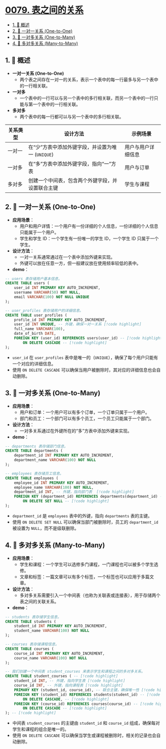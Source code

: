 # [0079. 表之间的关系](https://github.com/Tdahuyou/TNotes.nodejs/tree/main/notes/0079.%20%E8%A1%A8%E4%B9%8B%E9%97%B4%E7%9A%84%E5%85%B3%E7%B3%BB)

<!-- region:toc -->

- [1. 📝 概述](#1--概述)
- [2. 📒 一对一关系 (One-to-One)](#2--一对一关系-one-to-one)
- [3. 📒 一对多关系 (One-to-Many)](#3--一对多关系-one-to-many)
- [4. 📒 多对多关系 (Many-to-Many)](#4--多对多关系-many-to-many)

<!-- endregion:toc -->

## 1. 📝 概述

- **一对一关系 (One-to-One)**
  - 两个表之间存在一对一的关系，表示一个表中的每一行最多与另一个表中的一行相关联。
- **一对多**
  - 一个表中的一行可以与另一个表中的多行相关联，而另一个表中的一行只能与第一个表中的一行相关联。
- **多对多**
  - 两个表中的每一行都可以与另一个表中的多行相关联。

| 关系类型 | 设计方法 | 示例场景 |
| --- | --- | --- |
| 一对一 | 在“少”方表中添加外键字段，并设置为唯一 (`UNIQUE`) | 用户与用户详细信息 |
| 一对多 | 在“多”方表中添加外键字段，指向“一”方表 | 用户与订单 |
| 多对多 | 创建一个中间表，包含两个外键字段，并设置联合主键 | 学生与课程 |

## 2. 📒 一对一关系 (One-to-One)

- **应用场景**：
  - 用户和用户详情：一个用户有一份详细的个人信息，一份详细的个人信息只能属于一个用户。
  - 学生和学生 ID：一个学生有一份唯一的学生 ID，一个学生 ID 只属于一个学生。
- **设计方法**：
  - 一对一关系通常通过在一个表中添加外键来实现。
  - 外键可以放在任意一方，但一般建议放在使用频率较低的表中。
- **demo**：

```sql
-- users 表存储用户基本信息。
CREATE TABLE users (
    user_id INT PRIMARY KEY AUTO_INCREMENT,
    username VARCHAR(50) NOT NULL,
    email VARCHAR(100) NOT NULL UNIQUE
);

-- user_profiles 表存储用户的详细信息。
CREATE TABLE user_profiles (
    profile_id INT PRIMARY KEY AUTO_INCREMENT,
    user_id INT UNIQUE, -- 外键，确保一对一关系 [!code highlight]
    full_name VARCHAR(100),
    date_of_birth DATE,
    FOREIGN KEY (user_id) REFERENCES users(user_id) -- [!code highlight]
        ON DELETE CASCADE -- [!code highlight]
);
```

- `user_id` 在 `user_profiles` 表中是唯一的（`UNIQUE`），确保了每个用户只能有一个对应的详细信息。
- 使用 `ON DELETE CASCADE` 可以确保当用户被删除时，其对应的详细信息也会自动删除。

## 3. 📒 一对多关系 (One-to-Many)

- **应用场景**：
  - 用户和订单：一个用户可以有多个订单，一个订单只属于一个用户。
  - 部门和员工：一个部门可以有多个员工，一个员工只能属于一个部门。
- **设计方法**：
  - 一对多关系通过在外键所在的“多”方表中添加外键来实现。
- **demo**：

```sql
-- departments 表存储部门信息。
CREATE TABLE departments (
    department_id INT PRIMARY KEY AUTO_INCREMENT,
    department_name VARCHAR(100) NOT NULL
);

-- employees 表存储员工信息。
CREATE TABLE employees (
    employee_id INT PRIMARY KEY AUTO_INCREMENT,
    employee_name VARCHAR(100) NOT NULL,
    department_id INT, -- 外键，指向部门表  [!code highlight]
    FOREIGN KEY (department_id) REFERENCES departments(department_id) -- [!code highlight]
        ON DELETE SET NULL -- [!code highlight]
);
```

- `department_id` 是 `employees` 表中的外键，指向 `departments` 表的主键。
- 使用 `ON DELETE SET NULL` 可以确保当部门被删除时，员工的 `department_id` 被设置为 `NULL`，而不是级联删除。

## 4. 📒 多对多关系 (Many-to-Many)

- **应用场景**：
  - 学生和课程：一个学生可以选修多门课程，一门课程也可以被多个学生选修。
  - 文章和标签：一篇文章可以有多个标签，一个标签也可以应用于多篇文章。
- **设计方法**：
  - 多对多关系需要引入一个中间表（也称为关联表或连接表），用于存储两个表之间的关联关系。
- **demo**：

```sql
-- students 表存储学生信息。
CREATE TABLE students (
    student_id INT PRIMARY KEY AUTO_INCREMENT,
    student_name VARCHAR(100) NOT NULL
);

-- courses 表存储课程信息。
CREATE TABLE courses (
    course_id INT PRIMARY KEY AUTO_INCREMENT,
    course_name VARCHAR(100) NOT NULL
);

-- 我们创建一个中间表 student_courses 来表示学生和课程之间的多对多关系。
CREATE TABLE student_courses ( -- [!code highlight]
    student_id INT, -- 外键，指向学生表 [!code highlight]
    course_id INT, -- 外键，指向课程表 [!code highlight]
    PRIMARY KEY (student_id, course_id), -- 联合主键，确保唯一性 [!code highlight]
    FOREIGN KEY (student_id) REFERENCES students(student_id) -- [!code highlight]
        ON DELETE CASCADE, -- [!code highlight]
    FOREIGN KEY (course_id) REFERENCES courses(course_id) -- [!code highlight]
        ON DELETE CASCADE -- [!code highlight]
); -- [!code highlight]
```

- 中间表 `student_courses` 的主键由 `student_id` 和 `course_id` 组成，确保每对学生和课程的组合是唯一的。
- 使用 `ON DELETE CASCADE` 可以确保当学生或课程被删除时，相关的记录也会自动删除。
